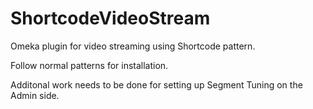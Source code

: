 # ShortcodeVideoStream
Omeka plugin for video streaming using Shortcode pattern.

Follow normal patterns for installation.

Additonal work needs to be done for setting up Segment Tuning on the Admin side.
